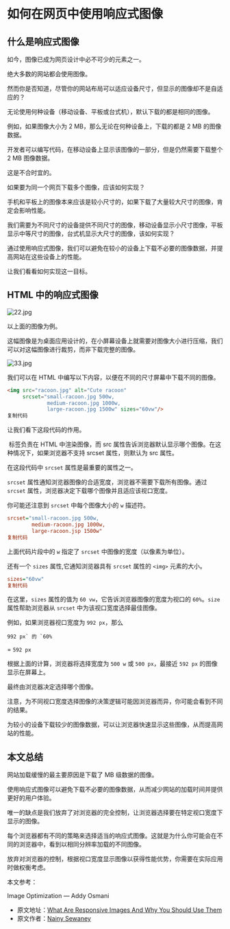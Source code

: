 # 如何在网页中使用响应式图像

## 什么是响应式图像

如今，图像已成为网页设计中必不可少的元素之一。

绝大多数的网站都会使用图像。

然而你是否知道，尽管你的网站布局可以适应设备尺寸，但显示的图像却不是自适应的？

无论使用何种设备（移动设备、平板或台式机），默认下载的都是相同的图像。

例如，如果图像大小为 2 MB，那么无论在何种设备上，下载的都是 2 MB 的图像数据。

开发者可以编写代码，在移动设备上显示该图像的一部分，但是仍然需要下载整个 2 MB 图像数据。

这是不合时宜的。

如果要为同一个网页下载多个图像，应该如何实现？

手机和平板上的图像本来应该是较小尺寸的，如果下载了大量较大尺寸的图像，肯定会影响性能。

我们需要为不同尺寸的设备提供不同尺寸的图像，移动设备显示小尺寸图像，平板显示中等尺寸的图像，台式机显示大尺寸的图像，该如何实现？

通过使用响应式图像，我们可以避免在较小的设备上下载不必要的图像数据，并提高网站在这些设备上的性能。

让我们看看如何实现这一目标。

## HTML 中的响应式图像

![22.jpg](https://p1-juejin.byteimg.com/tos-cn-i-k3u1fbpfcp/62637324379a4463878b53c95bcc09b4~tplv-k3u1fbpfcp-zoom-in-crop-mark:4536:0:0:0.image?)

以上面的图像为例。

这幅图像是为桌面应用设计的，在小屏幕设备上就需要对图像大小进行压缩，我们可以对这幅图像进行裁剪，而非下载完整的图像。

![33.jpg](https://p9-juejin.byteimg.com/tos-cn-i-k3u1fbpfcp/c3d51ea2e9c740f19fb61cfcb5a9ffee~tplv-k3u1fbpfcp-zoom-in-crop-mark:4536:0:0:0.image?)

我们可以在 HTML 中编写以下内容，以便在不同的尺寸屏幕中下载不同的图像。

```html
<img src="racoon.jpg" alt="Cute racoon"
     srcset="small-racoon.jpg 500w,
             medium-racoon.jpg 1000w,
             large-racoon.jpg 1500w" sizes="60vw"/>
复制代码
```

让我们看下这段代码的作用。

<img> 标签负责在 HTML 中渲染图像，而 src 属性告诉浏览器默认显示哪个图像。在这种情况下，如果浏览器不支持 srcset 属性，则默认为 src 属性。

在这段代码中 `srcset` 属性是最重要的属性之一。

`srcset` 属性通知浏览器图像的合适宽度，浏览器不需要下载所有图像。通过 `srcset` 属性，浏览器决定下载哪个图像并且适应该视口宽度。

你可能还注意到 `srcset` 中每个图像大小的 `w` 描述符。

```ini
srcset="small-racoon.jpg 500w,
        medium-racoon.jpg 1000w,
        large-racoon.jsp 1500w"
复制代码
```

上面代码片段中的 `w` 指定了 `srcset` 中图像的宽度（以像素为单位）。

还有一个 `sizes` 属性,它通知浏览器具有 `srcset` 属性的 `<img>` 元素的大小。

```ini
sizes="60vw"
复制代码
```

在这里，`sizes` 属性的值为 `60 vw`，它告诉浏览器图像的宽度为视口的 `60%`。`size` 属性帮助浏览器从 `srcset` 中为该视口宽度选择最佳图像。

例如，如果浏览器视口宽度为 `992 px`，那么

```
992 px` 的 `60%
```

= `592 px`

根据上面的计算，浏览器将选择宽度为 `500 w` 或 `500 px`，最接近 `592 px` 的图像显示在屏幕上。

最终由浏览器决定选择哪个图像。

注意，为不同视口宽度选择图像的决策逻辑可能因浏览器而异，你可能会看到不同的结果。

为较小的设备下载较少的图像数据，可以让浏览器快速显示这些图像，从而提高网站的性能。

## 本文总结

网站加载缓慢的最主要原因是下载了 MB 级数据的图像。

使用响应式图像可以避免下载不必要的图像数据，从而减少网站的加载时间并提供更好的用户体验。

唯一的缺点是我们放弃了对浏览器的完全控制，让浏览器选择要在特定视口宽度下显示的图像。

每个浏览器都有不同的策略来选择适当的响应式图像。这就是为什么你可能会在不同的浏览器中，看到以相同分辨率加载的不同图像。

放弃对浏览器的控制，根据视口宽度显示图像以获得性能优势，你需要在实际应用时做权衡考虑。

本文参考：

Image Optimization — Addy Osmani

- 原文地址：[What Are Responsive Images And Why You Should Use Them](https://link.juejin.cn/?target=https%3A%2F%2Flevelup.gitconnected.com%2Fwhat-are-responsive-images-and-why-you-should-use-them-ac1042d6d1ff)
- 原文作者：[Nainy Sewaney](https://link.juejin.cn/?target=https%3A%2F%2Fmedium.com%2F%40nainysewaney)

